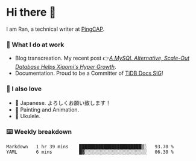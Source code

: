 # Hi there 👋

I am Ran, a technical writer at [PingCAP](https://pingcap.com/).

### 📝 What I do at work

- Blog transcreation. My recent post 👉[*A MySQL Alternative, Scale-Out Database Helps Xiaomi's Hyper Growth*](https://pingcap.com/case-studies/a-mysql-alternative-scale-out-database-helps-xiaomi-hyper-growth/).
- Documentation. Proud to be a Committer of [TiDB Docs SIG](https://developer.tidb.io/sig/docs)!

### 🤠 I also love

- 💬 Japanese. よろしくお願い致します！ 
- 🎨 Painting and Animation. 
- 🎸 Ukulele.

### ⌨️ Weekly breakdown

<!--START_SECTION:waka-->
```text
Markdown   1 hr 39 mins    ███████████████████████▒░   93.70 % 
YAML       6 mins          █▓░░░░░░░░░░░░░░░░░░░░░░░   06.30 % 
```
<!--END_SECTION:waka-->
